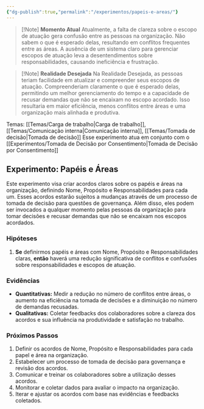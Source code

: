 ```yaml
---
{"dg-publish":true,"permalink":"/experimentos/papeis-e-areas/"}
---
```


> [!Note] **Momento Atual** 
> Atualmente, a falta de clareza sobre o escopo de atuação gera confusão entre as pessoas na organização. Não sabem o que é esperado delas, resultando em conflitos frequentes entre as áreas. A ausência de um sistema claro para gerenciar escopos de atuação leva a desentendimentos sobre responsabilidades, causando ineficiência e frustração.

> [!Note] **Realidade Desejada** 
> Na Realidade Desejada, as pessoas teriam facilidade em atualizar e compreender seus escopos de atuação. Compreenderiam claramente o que é esperado delas, permitindo um melhor gerenciamento do tempo e a capacidade de recusar demandas que não se encaixam no escopo acordado. Isso resultaria em maior eficiência, menos conflitos entre áreas e uma organização mais alinhada e produtiva.

Temas: [[Temas/Carga de trabalho\|Carga de trabalho]], [[Temas/Comunicação interna\|Comunicação interna]], [[Temas/Tomada de decisão\|Tomada de decisão]]
Esse experimento atua em conjunto com o [[Experimentos/Tomada de Decisão por Consentimento\|Tomada de Decisão por Consentimento]]
## Experimento: Papéis e Áreas

Este experimento visa criar acordos claros sobre os papéis e áreas na organização, definindo Nome, Propósito e Responsabilidades para cada um. Esses acordos estarão sujeitos a mudanças através de um processo de tomada de decisão para questões de governança. Além disso, eles podem ser invocados a qualquer momento pelas pessoas da organização para tomar decisões e recusar demandas que não se encaixam nos escopos acordados.
### Hipóteses
1. **Se** definirmos papéis e áreas com Nome, Propósito e Responsabilidades claras, **então** haverá uma redução significativa de conflitos e confusões sobre responsabilidades e escopos de atuação.

### Evidências
- **Quantitativas:** Medir a redução no número de conflitos entre áreas, o aumento na eficiência na tomada de decisões e a diminuição no número de demandas recusadas.
- **Qualitativas:** Coletar feedbacks dos colaboradores sobre a clareza dos acordos e sua influência na produtividade e satisfação no trabalho.
### Próximos Passos
1. Definir os acordos de Nome, Propósito e Responsabilidades para cada papel e área na organização.
2. Estabelecer um processo de tomada de decisão para governança e revisão dos acordos.
3. Comunicar e treinar os colaboradores sobre a utilização desses acordos.
4. Monitorar e coletar dados para avaliar o impacto na organização.
5. Iterar e ajustar os acordos com base nas evidências e feedbacks coletados.